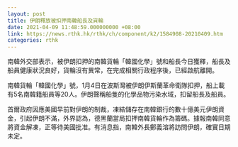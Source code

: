 ```yaml
---
layout: post
title: 伊朗釋放被扣押南韓船長及貨輪
date: 2021-04-09 11:48:59.000000000 +08:00
link: https://news.rthk.hk/rthk/ch/component/k2/1584908-20210409.htm
categories: rthk
---
```


南韓外交部表示，被伊朗扣押的南韓貨輪「韓國化學」號和船長今日獲釋，船長及船員健康狀況良好，貨輪沒有異常，在完成相關行政程序後，已經啟航離開。

南韓貨輪「韓國化學」號，1月4日在波斯灣被伊朗伊斯蘭革命衛隊扣押，船上載有5名南韓籍船員等20人。伊朗聲稱船隻的化學品物污染水域，扣留船長及船員。

首爾政府因應美國早前對伊朗的制裁，凍結儲存在南韓銀行的數十億美元伊朗資金，引起伊朗不滿，外界認為，德黑蘭當局扣押南韓貨輪作為籌碼。據報南韓同意將資金解凍，正等待美國批准。有消息指，南韓外長鄭義溶將訪問伊朗，確實日期未定。
